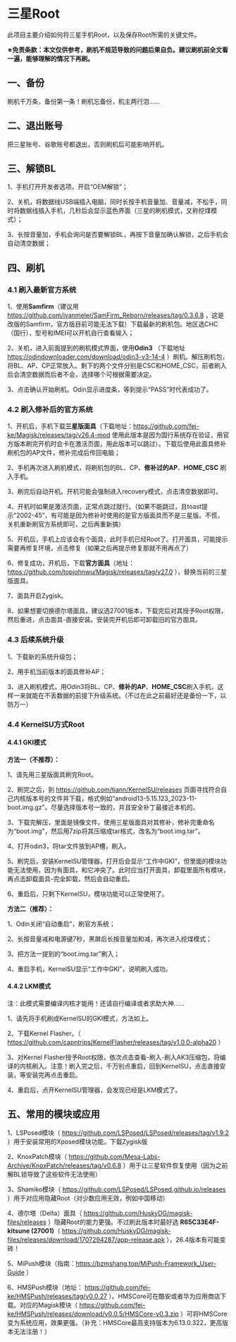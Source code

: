 # 三星Root

此项目主要介绍如何将三星手机Root，以及保存Root所需的关键文件。

**※免责条款：本文仅供参考，刷机不规范导致的问题后果自负。建议刷机前全文看一遍，能够理解的情况下再刷。**

## 一、备份

刷机千万条，备份第一条！刷机忘备份，机主两行泪……

## 二、退出账号

把三星账号、谷歌账号都退出，否则刷机后可能影响开机。

## 三、解锁BL

1、手机打开开发者选项，开启“OEM解锁”；

2、关机，将数据线USB端插入电脑，同时长按手机音量加、音量减，不松手，同时将数据线插入手机，几秒后会显示蓝色界面（三星的刷机模式，又称挖煤模式）；

3、长按音量加，手机会询问是否要解锁BL，再按下音量加确认解锁，之后手机会自动清空数据；

## 四、刷机

### 4.1 刷入最新官方系统

1、使用**Samfirm**（建议用 https://github.com/ivanmeler/SamFirm_Reborn/releases/tag/0.3.6.8 ，这是改版的Samfirm，官方版目前可能无法下载）下载最新的刷机包。地区选CHC（国行），型号和IMEI可以开机自行查看输入；

2、关机，进入前面提到的刷机模式界面，使用**Odin3** （下载地址 https://odindownloader.com/download/odin3-v3-14-4 ）刷机。解压刷机包，将BL、AP、CP正常放入。剩下的两个文件分别是CSC和HOME_CSC，前者刷入后会清空数据而后者不会，选择哪个可根据需要决定。

3、点击确认开始刷机。Odin显示进度条，等到提示“PASS”时代表成功了。

### 4.2 刷入修补后的官方系统

1、开机后，手机下载**三星版面具**（下载地址：https://github.com/fei-ke/Magisk/releases/tag/v26.4-mod 使用此版本是因为国行系统存在验证，用官方版本刷完开机时会卡在激活页面，用此版本可以跳过）。下载后使用此面具修补刷机包的AP文件，修补完成后传回电脑；

2、手机再次进入刷机模式，将刷机包的BL、CP、**修补过的AP**、**HOME_CSC** 刷入手机。

3、刷完后自动开机。开机可能会强制进入recovery模式，点击清空数据即可。

4、开机时如果是激活页面，正常点跳过就行。（如果不能跳过，且toast提示“2002-45”，有可能是因为修补时使用的是官方版面具而不是三星版。不慌，关机重新刷官方系统即可，之后再重新搞）

5、开机后，手机上应该会有个面具，此时手机已经Root了。打开面具，可能提示需要再修复环境，点击修复（如果之后再提示修复那就不用再点了）

6、修复成功，开机后，下载**官方面具**（地址： https://github.com/topjohnwu/Magisk/releases/tag/v27.0 ），替换当前的三星版面具。

7、面具开启Zygisk。

8、如果想要切换德尔塔面具，建议选27001版本，下载完后对其授予Root权限，然后重进，点击面具-直接安装。安装完开机后即可卸载旧的官方面具。

### 4.3 后续系统升级

1、下载新的系统升级包；

2、用手机当前版本的面具修补AP；

3、进入刷机模式，用Odin3将BL、CP、**修补的AP**、**HOME_CSC**刷入手机，这样一来就能在不丢数据的前提下升级系统。（不过在此之前最好还是备份一下，以防万一）

### 4.4 KernelSU方式Root

#### 4.4.1 GKI模式

**方法一（不推荐）：**

1、请先用三星版面具刷完Root。

2、刷完之后，到 https://github.com/tiann/KernelSU/releases 页面寻找符合自己内核版本号的文件并下载，格式例如“android13-5.15.123_2023-11-boot.img.gz”。尽量选择版本号一致的，并且安全补丁最接近本机的。

3、下载完解压，里面是镜像文件。使用三星版面具对其修补，修补完重命名为“boot.img”，然后用7zip将其压缩成tar格式，改名为“boot.img.tar”。

4、打开odin3，将tar文件放到AP槽，刷入。

5、刷完后，安装KernelSU管理器，打开后会显示“工作中GKI”，但里面的模块功能无法使用，因为有面具，和它冲突了。此时应当打开面具，卸载里面所有模块，再点击卸载面具-完全卸载，然后会自动重启。

6、重启后，只剩下KernelSU，模块功能可以正常使用了。

**方法二（推荐）：**

1、Odin关闭“自动重启”，刷官方系统；

2、长按音量减和电源键7秒，黑屏后长按音量加和减，再次进入挖煤模式；

3、把方法一提到的“boot.img.tar”刷入；

4、重启手机，KernelSU显示“工作中GKI”，说明刷入成功。

#### 4.4.2 LKM模式

注：此模式需要编译内核才能用！还请自行编译或者求助大神……

1、请先将手机刷成KernelSU的GKI模式，方法如上。

2、下载Kernel Flasher。（ https://github.com/capntrips/KernelFlasher/releases/tag/v1.0.0-alpha20 ）

3、对Kernel Flasher授予Root权限，依次点击查看-刷入-刷入AK3压缩包，将编译的内核刷入。注意！刷入完之后，千万别点重启，回到KernelSU，点击直接安装，等安装完再点击重启。

4、重启后，点开KernelSU管理器，会发现已经是LKM模式了。

## 五、常用的模块或应用

1、LSPosed模块（ https://github.com/LSPosed/LSPosed/releases/tag/v1.9.2 ）用于安装常用的Xposed模块功能。下载Zygisk版

2、KnoxPatch模块（ https://github.com/Mesa-Labs-Archive/KnoxPatch/releases/tag/v0.6.8 ）用于让三星软件恢复使用（因为之前解BL锁导致了这些软件无法使用）

3、Shamiko模块（ https://github.com/LSPosed/LSPosed.github.io/releases ）用于对应用隐藏Root（对少数应用无效，例如中国移动）

4、德尔塔（Delta）面具（ https://github.com/HuskyDG/magisk-files/releases ）隐藏Root的能力更强。不过刷此版本时最好选 **R65C33E4F-kitsune (27001)**（ https://github.com/HuskyDG/magisk-files/releases/download/1707294287/app-release.apk ），26.4版本有可能变砖！

5、MiPush模块（指南：https://bzmshang.top/MiPush-Framework_User-Guide ）

6、HMSPush模块（地址： https://github.com/fei-ke/HMSPush/releases/tag/v0.0.27 ）。HMSCore可在酷安或者华为应用商店下载。对应的Magisk模块（ https://github.com/fei-ke/HMSPush/releases/download/v0.0.5/HMSCore-v0.3.zip ）可将HMSCore变为系统应用，效果更强。（补充：HMSCore最高支持版本为6.13.0.322，更高版本无法注册！）